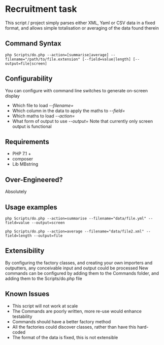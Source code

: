 # Recruitment task

This script / project simply parses either XML, Yaml or CSV data in a fixed format, and allows simple totalisation or averaging of the data found therein

## Command Syntax
`php Scripts/do.php --action=[summarise|average] --filename="/path/to/file.extension" [--field=value|length] [--output=file|screen]`

## Configurability
You can configure with command line switches to generate on-screen display
- Which file to load *--filename=*
- Which column in the data to apply the maths to *--field=*
- Which maths to load *--action=*
- What form of output to use *--output=* Note that currently only screen output is functional

## Requirements
- PHP 7.1 +
- composer
- Lib MBstring

## Over-Engineered? 
Absolutely

## Usage examples

`php Scripts/do.php --action=summarise --filename="data/file.yml" --field=value --output=screen`

`php Scripts/do.php --action=average --filename="data/file2.xml" --field=length --output=file`

## Extensibility

By configuring the factory classes, and creating your own importers and outputters, any conceivable input and output could be processed
New commands can be configured by adding them to the Commands folder, and adding them to the Scripts/do.php file

## Known Issues

- This script will not work at scale
- The Commands are poorly written, more re-use would enhance testability
- Commands should have a better factory method
- All the factories could discover classes, rather than have this hard-coded
- The format of the data is fixed, this is not extensible